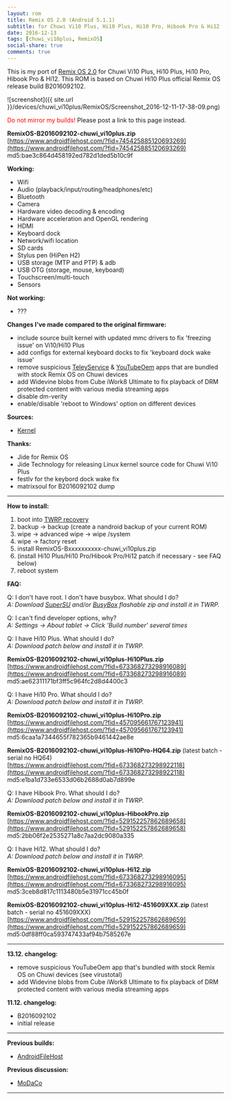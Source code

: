 ```yaml
---
layout: rom
title: Remix OS 2.0 (Android 5.1.1)
subtitle: for Chuwi Vi10 Plus, Hi10 Plus, Hi10 Pro, Hibook Pro & Hi12
date: 2016-12-13
tags: [chuwi_vi10plus, RemixOS]
social-share: true
comments: true
---
```


This is my port of [Remix OS 2.0](http://www.jide.com/remixos) for Chuwi Vi10 Plus, Hi10 Plus, Hi10 Pro, Hibook Pro & Hi12. This ROM is based on Chuwi Hi10 Plus official Remix OS release build B2016092102.

![screenshot]({{ site.url }}/devices/chuwi_vi10plus/RemixOS/Screenshot_2016-12-11-17-38-09.png)

<span style="color:#FF0000;">Do not mirror my builds!</span> Please post a link to this page instead.

**RemixOS-B2016092102-chuwi_vi10plus.zip**  
[https://www.androidfilehost.com/?fid=745425885120693269](https://www.androidfilehost.com/?fid=745425885120693269)  
md5:bae3c864d458192ed782d1ded5b10c9f

**Working:**

- Wifi
- Audio (playback/input/routing/headphones/etc)
- Bluetooth
- Camera
- Hardware video decoding & encoding
- Hardware acceleration and OpenGL rendering
- HDMI
- Keyboard dock
- Network/wifi location
- SD cards
- Stylus pen (HiPen H2)
- USB storage (MTP and PTP) & adb
- USB OTG (storage, mouse, keyboard)
- Touchscreen/multi-touch
- Sensors

**Not working:**

- ???

**Changes I've made compared to the original firmware:**

- include source built kernel with updated mmc drivers to fix 'freezing issue' on Vi10/Hi10 Plus
- add configs for external keyboard docks to fix 'keyboard dock wake issue'
- remove suspicious [TeleyService](https://www.virustotal.com/en/file/15932aa7ce6a40bff85a09697bff15f0eb5d3d420b3ca7c237042275cf3a44af/analysis/1481196805/) & [YouTubeOem](https://www.virustotal.com/en/file/d9a120506f4a1df8f763829be44a1b3d7aa2ffff8e48d6415dd1b36c3f1f9dec/analysis/1481630439/) apps that are bundled with stock Remix OS on Chuwi devices
- add Widevine blobs from Cube iWork8 Ultimate to fix playback of DRM protected content with various media streaming apps
- disable dm-verity
- enable/disable 'reboot to Windows' option on different devices

**Sources:**

- [Kernel](https://github.com/CM-CHT/android_kernel_intel_cherrytrail/tree/lollipop)

**Thanks:**

- Jide for Remix OS
- Jide Technology for releasing Linux kernel source code for Chuwi Vi10 Plus
- festlv for the keybord dock wake fix
- matrixsoul for B2016092102 dump

----

**How to install:**

1. boot into [TWRP recovery](/devices/chuwi_vi10plus/TWRP)
2. backup -> backup (create a nandroid backup of your current ROM)
3. wipe -> advanced wipe -> wipe /system
4. wipe -> factory reset
5. install RemixOS-Bxxxxxxxxxx-chuwi_vi10plus.zip
6. (install Hi10 Plus/Hi10 Pro/Hibook Pro/Hi12 patch if necessary - see FAQ below)
7. reboot system

**FAQ:**

Q: I don't have root. I don't have busybox. What should I do?  
*A: Download [SuperSU](http://download.chainfire.eu/supersu-stable) and/or [BusyBox](http://forum.xda-developers.com/attachment.php?attachmentid=3932008&d=1478780582) flashable zip and install it in TWRP.*

Q: I can't find developer options, why?  
*A: Settings -> About tablet -> Click 'Build number' several times*

Q: I have Hi10 Plus. What should I do?  
*A: Download patch below and install it in TWRP.*

**RemixOS-B2016092102-chuwi_vi10plus-Hi10Plus.zip**  
[https://www.androidfilehost.com/?fid=673368273298916089](https://www.androidfilehost.com/?fid=673368273298916089)  
md5:ae62311171bf3ff5c964fc2d8d4400c3

Q: I have Hi10 Pro. What should I do?  
*A: Download patch below and install it in TWRP.*

**RemixOS-B2016092102-chuwi_vi10plus-Hi10Pro.zip**  
[https://www.androidfilehost.com/?fid=457095661767123941](https://www.androidfilehost.com/?fid=457095661767123941)  
md5:6caa1a7344655f782365b9461442ae8e

**RemixOS-B2016092102-chuwi_vi10plus-Hi10Pro-HQ64.zip** (latest batch - serial no HQ64)  
[https://www.androidfilehost.com/?fid=673368273298922118](https://www.androidfilehost.com/?fid=673368273298922118)  
md5:e1ba1d733e6533d06b2688d0ab7d899e

Q: I have Hibook Pro. What should I do?  
*A: Download patch below and install it in TWRP.*

**RemixOS-B2016092102-chuwi_vi10plus-HibookPro.zip**  
[https://www.androidfilehost.com/?fid=529152257862689658](https://www.androidfilehost.com/?fid=529152257862689658)  
md5:2bb06f2e2535271a8c7aa2dc9080a335

Q: I have Hi12. What should I do?  
*A: Download patch below and install it in TWRP.*

**RemixOS-B2016092102-chuwi_vi10plus-Hi12.zip**  
[https://www.androidfilehost.com/?fid=673368273298916095](https://www.androidfilehost.com/?fid=673368273298916095)  
md5:3ceb8d817c1113480b5e31971cc45b0f

**RemixOS-B2016092102-chuwi_vi10plus-Hi12-451609XXX.zip** (latest batch - serial no 451609XXX)  
[https://www.androidfilehost.com/?fid=529152257862689659](https://www.androidfilehost.com/?fid=529152257862689659)  
md5:0df88ff0ca593747433af94b7585267e

----

**13.12. changelog:**

- remove suspicious YouTubeOem app that's bundled with stock Remix OS on Chuwi devices (see virustotal)
- add Widevine blobs from Cube iWork8 Ultimate to fix playback of DRM protected content with various media streaming apps

**11.12. changelog:**

- B2016092102
- initial release

----

**Previous builds:**

- [AndroidFileHost](https://www.androidfilehost.com/?w=files&flid=133629)

**Previous discussion:**

- [MoDaCo](http://www.modaco.com/forums/topic/378166-remix-os-20/)

----
